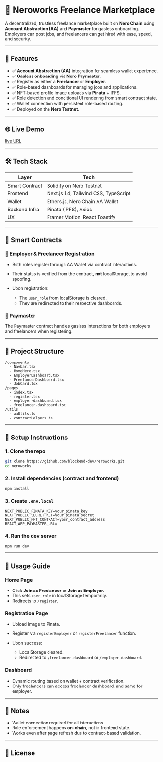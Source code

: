 # 🔗 Neroworks Freelance Marketplace

A decentralized, trustless freelance marketplace built on **Nero Chain** using **Account Abstraction (AA)** and **Paymaster** for gasless onboarding. Employers can post jobs, and freelancers can get hired with ease, speed, and security.

---

## 🚀 Features

* ✅ **Account Abstraction (AA)** integration for seamless wallet experience.
* ✅ **Gasless onboarding** via **Nero Paymaster**.
* ✅ Register as either a **Freelancer** or **Employer**.
* ✅ Role-based dashboards for managing jobs and applications.
* ✅ NFT-based profile image uploads via **Pinata** + IPFS.
* ✅ Role detection and conditional UI rendering from smart contract state.
* ✅ Wallet connection with persistent role-based routing.
* ✅ Deployed on the **Nero Testnet**.

---

## 🌐 Live Demo

[live URL](https://neroworks.vercel.app)

---

## 🛠 Tech Stack

| Layer          | Tech                                 |
| -------------- | ------------------------------------ |
| Smart Contract | Solidity on Nero Testnet             |
| Frontend       | Next.js 14, Tailwind CSS, TypeScript |
| Wallet         | Ethers.js, Nero Chain AA Wallet      |
| Backend Infra  | Pinata (IPFS), Axios                 |
| UX             | Framer Motion, React Toastify        |

---

## 🧠 Smart Contracts

### 📄 Employer & Freelancer Registration

* Both roles register through AA Wallet via contract interactions.
* Their status is verified from the contract, **not** localStorage, to avoid spoofing.
* Upon registration:

  * The `user_role` from localStorage is cleared.
  * They are redirected to their respective dashboards.

### 🏦 Paymaster

The Paymaster contract handles gasless interactions for both employers and freelancers when registering.

---

## 📂 Project Structure

```
/components
  - Navbar.tsx
  - HomeHero.tsx
  - EmployerDashboard.tsx
  - FreelancerDashboard.tsx
  - JobCard.tsx
/pages
  - index.tsx
  - register.tsx
  - employer-dashboard.tsx
  - freelancer-dashboard.tsx
/utils
  - aaUtils.ts
  - contractHelpers.ts
```

---

## 🔧 Setup Instructions

### 1. Clone the repo

```bash
git clone https://github.com/blockend-dev/neroworks.git
cd neroworks
```

### 2. Install dependencies (contract and frontend)
 
```bash
npm install
```

### 3. Create `.env.local`

```env
NEXT_PUBLIC_PINATA_KEY=your_pinata_key
NEXT_PUBLIC_SECRET_KEY=your_pinata_secret
NEXT_PUBLIC_NFT_CONTRACT=your_contract_address
REACT_APP_PAYMASTER_URL=
```

### 4. Run the dev server

```bash
npm run dev
```

---

## 📝 Usage Guide

### Home Page

* Click **Join as Freelancer** or **Join as Employer**.
* This sets `user_role` in localStorage temporarily.
* Redirects to `/register`.

### Registration Page

* Upload image to Pinata.
* Register via `registerEmployer` or `registerFreelancer` function.
* Upon success:

  * LocalStorage cleared.
  * Redirected to `/freelancer-dashboard` or `/employer-dashboard`.

### Dashboard

* Dynamic routing based on wallet + contract verification.
* Only freelancers can access freelancer dashboard, and same for employer.

---


## 📘 Notes

* Wallet connection required for all interactions.
* Role enforcement happens **on-chain**, not in frontend state.
* Works even after page refresh due to contract-based validation.

---

## 📜 License



 
